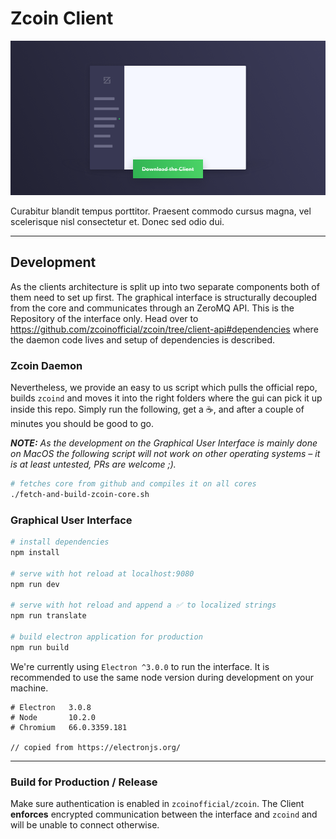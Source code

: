 # Zcoin Client

![](.github/github-zcoin-client-header.png)

Curabitur blandit tempus porttitor. Praesent commodo cursus magna, vel scelerisque nisl consectetur et. Donec sed odio dui.

---

## Development

As the clients architecture is split up into two separate components both of them need to set up first.
The graphical interface is structurally decoupled from the core and communicates through an ZeroMQ API. This is the Repository of the interface only. Head over to https://github.com/zcoinofficial/zcoin/tree/client-api#dependencies where the daemon code lives and setup of dependencies is described.

### Zcoin Daemon

Nevertheless, we provide an easy to us script which pulls the official repo, builds `zcoind` and moves it into the right folders where the gui can pick it up inside this repo. Simply run the following, get a ☕️, and after a couple of minutes you should be good to go.

___NOTE:__ As the development on the Graphical User Interface is mainly done on MacOS the following script will not work on other operating systems – it is at least untested, PRs are welcome ;)._

```bash
# fetches core from github and compiles it on all cores
./fetch-and-build-zcoin-core.sh
``` 

### Graphical User Interface

```bash
# install dependencies
npm install

# serve with hot reload at localhost:9080
npm run dev

# serve with hot reload and append a ✅ to localized strings
npm run translate

# build electron application for production
npm run build
```

We're currently using `Electron ^3.0.0` to run the interface. It is recommended to use the same node version during development on your machine. 

```
# Electron   3.0.8
# Node       10.2.0
# Chromium   66.0.3359.181

// copied from https://electronjs.org/
```
---

### Build for Production / Release

Make sure authentication is enabled in `zcoinofficial/zcoin`. The Client __enforces__ encrypted communication between the interface and `zcoind` and will be unable to connect otherwise. 

